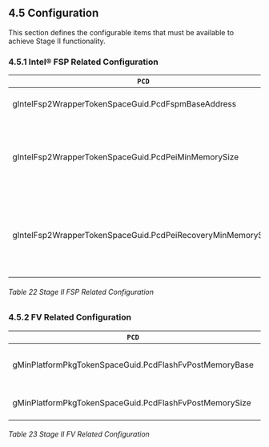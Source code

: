 <!--- @file
  4.5 Configuration

  Copyright (c) 2019, Intel Corporation. All rights reserved.<BR>

  Redistribution and use in source (original document form) and 'compiled'
  forms (converted to PDF, epub, HTML and other formats) with or without
  modification, are permitted provided that the following conditions are met:

  1) Redistributions of source code (original document form) must retain the
     above copyright notice, this list of conditions and the following
     disclaimer as the first lines of this file unmodified.

  2) Redistributions in compiled form (transformed to other DTDs, converted to
     PDF, epub, HTML and other formats) must reproduce the above copyright
     notice, this list of conditions and the following disclaimer in the
     documentation and/or other materials provided with the distribution.

  THIS DOCUMENTATION IS PROVIDED BY TIANOCORE PROJECT "AS IS" AND ANY EXPRESS OR
  IMPLIED WARRANTIES, INCLUDING, BUT NOT LIMITED TO, THE IMPLIED WARRANTIES OF
  MERCHANTABILITY AND FITNESS FOR A PARTICULAR PURPOSE ARE DISCLAIMED. IN NO
  EVENT SHALL TIANOCORE PROJECT  BE LIABLE FOR ANY DIRECT, INDIRECT, INCIDENTAL,
  SPECIAL, EXEMPLARY, OR CONSEQUENTIAL DAMAGES (INCLUDING, BUT NOT LIMITED TO,
  PROCUREMENT OF SUBSTITUTE GOODS OR SERVICES; LOSS OF USE, DATA, OR PROFITS;
  OR BUSINESS INTERRUPTION) HOWEVER CAUSED AND ON ANY THEORY OF LIABILITY,
  WHETHER IN CONTRACT, STRICT LIABILITY, OR TORT (INCLUDING NEGLIGENCE OR
  OTHERWISE) ARISING IN ANY WAY OUT OF THE USE OF THIS DOCUMENTATION, EVEN IF
  ADVISED OF THE POSSIBILITY OF SUCH DAMAGE.

-->

## 4.5 Configuration

This section defines the configurable items that must be available to achieve
Stage II functionality.

### 4.5.1 Intel&reg; FSP Related Configuration

| `PCD`                                                       | `Purpose`                                                       |
| ----------------------------------------------------------- | --------------------------------------------------------------- |
| gIntelFsp2WrapperTokenSpaceGuid.PcdFspmBaseAddress          | FSP-M FV base address                                           |
| gIntelFsp2WrapperTokenSpaceGuid.PcdPeiMinMemorySize         | Indicates the PEI memory size reported by the platform          |
| gIntelFsp2WrapperTokenSpaceGuid.PcdPeiRecoveryMinMemorySize | Indicates the PEI recovery memory size reported by the platform |

###### Table 22 Stage II FSP Related Configuration

### 4.5.2 FV Related Configuration

| `PCD`                                                  | `Purpose`                   |
| ------------------------------------------------------ | --------------------------- |
| gMinPlatformPkgTokenSpaceGuid.PcdFlashFvPostMemoryBase | Post-memory FV base address |
| gMinPlatformPkgTokenSpaceGuid.PcdFlashFvPostMemorySize | Post-memory FV size         |

###### Table 23 Stage II FV Related Configuration
